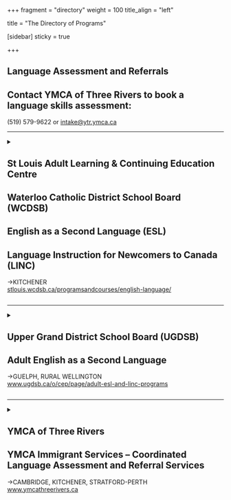 +++
fragment = "directory"
weight = 100
title_align = "left"

title = "The Directory of Programs"


[sidebar]
  sticky = true
  

+++

## Language Assessment and Referrals  
## Contact YMCA of Three Rivers to book a language skills assessment:  
(519) 579-9622 or intake@ytr.ymca.ca  

* * * * *   
  
<details>  
<summary>  
  
## St Louis Adult Learning & Continuing Education Centre  
## Waterloo Catholic District School Board (WCDSB)  
## English as a Second Language (ESL)  
## Language Instruction for Newcomers to Canada (LINC)  
→KITCHENER  
[stlouis.wcdsb.ca/programsandcourses/english-language/](https://stlouis.wcdsb.ca/programsandcourses/english-language/)  
  
</summary>  
  
#### What:  
- Improved English to open more work and professional opportunities, broaden education choices and strengthen community connections  
- FREE LINC / ESL classes for eligible students  
- English Language Classes for Literacy and Canadian Language Benchmark (CLB) 1-7 taught by TESL certified teachers  
- Reading, Writing, Listening & Speaking for English Language Learners at all CLB levels  
- Portfolio-based language assessment (PBLA) where real-world task-based learning determines CLB level progress  
- Licensed Child Care and Care for Newcomer Children available  
- In-person classes and limited online classes are offered at the locations stated for students CLB literacy to Level 8  
#### Who:  
Adults (18+ years) who’s English has been assessed at any Canadian Language Benchmark (CLB) level and is a Convention Refugee, Refugee Claimant or Permanent Resident, or Landed Immigrant or Canadian Citizen not born in Canada and English is not your first language.  
#### When:  
##### September – June (school year)  
- Monday – Thursday at 8:45am–11:45am / Friday at 10:00am–11:45am (mornings)  
- Monday – Thursday at 12:30pm–3:00pm / Friday at 12:30pm–2:00pm (afternoons)  
- Tuesday and Wednesday at 6:30pm–8:30pm (evening)  
  
##### Summer school for ESL  
- To be determined for 2025. Visit [stlouis.wcdsb.ca](https://stlouis.wcdsb.ca) in April for class schedules  
#### Where:  
##### St. Louis—Kitchener Main Campus  
- LINC – all CLB levels – day only / ESL evening  
- 80 Young Street (behind Kitchener City Hall)  
  
##### St. Louis—Kitchener St. Mary’s Campus  
- ESL – day only  
- 77 Young Street (across the street from 80 Young Street)  
  
##### St. Louis—Kitchener St. Francis Campus  
- LINC & ESL – literacy to CLB 7 – day only  
- 154 Gatewood Road (corner of Blueridge Road West and Queen’s Boulevard)  
  
##### Highland Baptist Church—Kitchener  
- LINC – literacy to CLB 4 – mornings only  
- 135 Highland Road West (near St. Mary’s Hospital)  
  
**Online**—contact ESL for details  
#### Ask For:  
esl.stlouis@wcdsb.ca  
(519) 745-1201  
ESL—ext. 229  
LINC—ext. 400  
  
*Funded by Immigration, Refugees and Citizenship Canada and the Province of Ontario.*  
  
  
</details>  
  
* * * * *  
  
<details>  
<summary>  
  
## Upper Grand District School Board (UGDSB)  
## Adult English as a Second Language  
→GUELPH, RURAL WELLINGTON  
www.ugdsb.ca/o/cep/page/adult-esl-and-linc-programs  
  
</summary>  
  
#### What:  
- Federally and Provincially funded Language Instruction for Newcomers (LINC) and English as a Second Language (ESL) program  
- Offer Classes from Foundational (ESL) Literacy to Canadian Language Benchmark 6  
- Classes are offered in-person and online  
#### Who:  
Learner must be:  
- 18+ years or a graduate of secondary school  
- must have a first language that is other than English  
- must be residing in Canada as a naturalized Canadian citizen, Permanent Resident, Convention Refugee or Refugee Claimant, or have arrived through the Live-in Caregiver program or Canada-Ukraine Authorization for Emergency Travel  
- must first have a language assessment at Immigrant Services Guelph-Wellington  
#### When:  
Days of the week and times:  
- Mondays at 12:00pm–7:00 pm  
- Wednesdays 9:00am–3:00pm  
  
Classes are offered in July and August. Please contact us for days and times.  
#### Where:  
**Fergus—Skyline Community Hub, Centre Wellington Big Brothers**  
900 Tower Street South   
#### Ask For:  
Narjis Ahmed—Program Manager  
narjis.ahmed@ugdsb.on.ca  
(519) 836-7280 ext. 624  
  
</details>  
  
* * * * *  
  
<details>  
<summary>  
  
## YMCA of Three Rivers  
## YMCA Immigrant Services – Coordinated Language Assessment and Referral Services  
→CAMBRIDGE, KITCHENER, STRATFORD-PERTH   
www.ymcathreerivers.ca   
  
</summary>  
  
#### What:  
##### Programs offered:  
- Language Assessment and Referral Services  
- Community and School Settlement Services  
- Community Connections  
- Employment Related: Mentorship and Power of Trades  
#### Who:  
Adult Immigrants to Canada (18+ years)  
#### When:  
##### Cambridge  
- Monday – Thursday at 8:30am–4:30pm (in person and remote services)  
- Friday at 8:30am–12:00pm (remote only)  
  
##### Kitchener  
- Monday – Thursday at 8:30am–4:30pm (in person and remote services)  
- Friday at 8:30am–12:00pm (remote only)  
  
##### Stratford-Perth  
- Monday – Thursday at 8:30am–4:30pm (in person and remote services)  
- Friday at 8:30am–12:00pm (remote only)  
#### Where:  
**Cambridge**—250 Hespeler Road  
  
**Kitchener**—800 King Street West, 3rd floor  
  
**Stratford-Perth**—204 Downie Street   
#### Ask For:  
**Cambridge** and **Stratford-Perth**  
Marian Rozman and/or Lisset Jacinto—Immigrant Services Lead  
(519) 621-1621  
newcomers@ytr.ymca.ca  
  
**Kitchener** and **Waterloo**  
Sunanda Sachdev—Immigrant Services Lead  
intake@ytr.ymca.ca  
(519) 579-9622 ext. 6125  
  
  
</details>  


